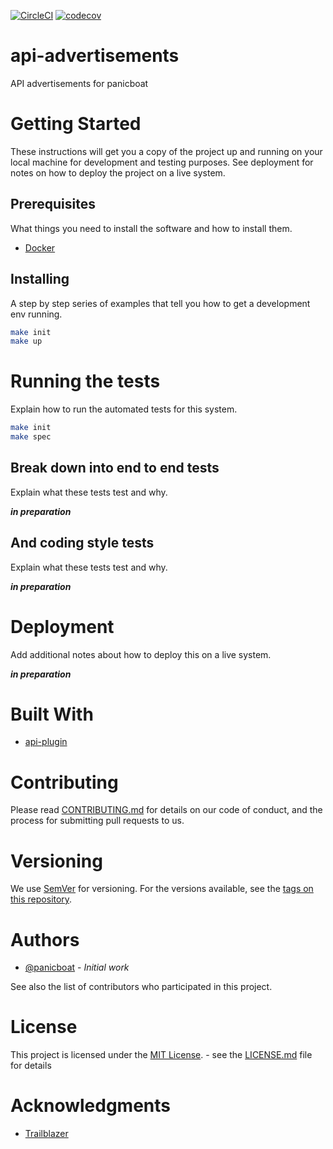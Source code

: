 [![CircleCI](https://circleci.com/gh/panicboat/api-advertisements.svg?style=shield)](https://circleci.com/gh/panicboat/api-advertisements)
[![codecov](https://codecov.io/gh/panicboat/api-advertisements/branch/master/graph/badge.svg)](https://codecov.io/gh/panicboat/api-advertisements)

# api-advertisements

API advertisements for panicboat

# Getting Started

These instructions will get you a copy of the project up and running on your local machine for development and testing purposes. See deployment for notes on how to deploy the project on a live system.

## Prerequisites

What things you need to install the software and how to install them.

- [Docker](https://www.docker.com/)

## Installing

A step by step series of examples that tell you how to get a development env running.

```bash
make init
make up
```

# Running the tests

Explain how to run the automated tests for this system.

```bash
make init
make spec
```

## Break down into end to end tests

Explain what these tests test and why.

***in preparation***

## And coding style tests

Explain what these tests test and why.

***in preparation***

# Deployment

Add additional notes about how to deploy this on a live system.

***in preparation***

# Built With

- [api-plugin](https://github.com/panicboat/api-plugin)

# Contributing

Please read [CONTRIBUTING.md](CONTRIBUTING.md) for details on our code of conduct, and the process for submitting pull requests to us.

# Versioning

We use [SemVer](https://semver.org/) for versioning. For the versions available, see the [tags on this repository](https://github.com/panicboat/api-advertisements/tags).

# Authors

- [@panicboat](https://twitter.com/panicboat) - *Initial work*

See also the list of contributors who participated in this project.

# License
This project is licensed under the [MIT License](https://opensource.org/licenses/MIT). - see the [LICENSE.md](LICENSE.md) file for details

# Acknowledgments

- [Trailblazer](https://github.com/trailblazer/trailblazer)
